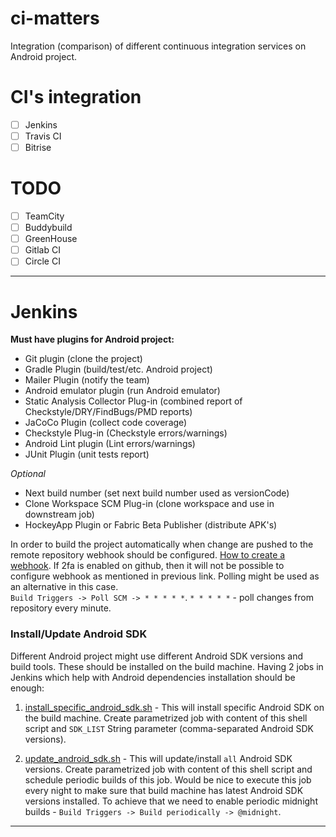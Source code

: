 # ci-matters
Integration (comparison) of different continuous integration services on Android project.

# CI's integration

- [ ] Jenkins
- [ ] Travis CI
- [ ] Bitrise

# TODO

- [ ] TeamCity
- [ ] Buddybuild
- [ ] GreenHouse
- [ ] Gitlab CI
- [ ] Circle CI

---

# Jenkins

**Must have plugins for Android project:**

* Git plugin (clone the project)
* Gradle Plugin (build/test/etc. Android project)
* Mailer Plugin (notify the team)
* Android emulator plugin (run Android emulator)
* Static Analysis Collector Plug-in (combined report of Checkstyle/DRY/FindBugs/PMD reports) 
* JaCoCo Plugin (collect code coverage)
* Checkstyle Plug-in (Checkstyle errors/warnings)
* Android Lint plugin (Lint errors/warnings)
* JUnit Plugin (unit tests report)

*Optional*

* Next build number (set next build number used as versionCode)
* Clone Workspace SCM Plug-in (clone workspace and use in downstream job)
* HockeyApp Plugin or Fabric Beta Publisher (distribute APK's)
 
In order to build the project automatically when change are pushed to the remote repository webhook should be configured. 
[How to create a webhook](https://wiki.jenkins-ci.org/display/JENKINS/GitHub+Plugin#GitHubPlugin-AutomaticMode%28Jenkinsmanageshooksforjobsbyitself%29).
If 2fa is enabled on github, then it will not be possible to configure webhook as mentioned in previous link.
Polling might be used as an alternative in this case.  
`Build Triggers -> Poll SCM -> * * * * *`. `* * * * *` - poll changes from repository every minute.
 
### Install/Update Android SDK

Different Android project might use different Android SDK versions and build tools.
These should be installed on the build machine. 
Having 2 jobs in Jenkins which help with Android dependencies installation should be enough:

1. [install_specific_android_sdk.sh](https://github.com/vgaidarji/ci-matters/tree/master/jenkins/install_specific_android_sdk.sh) - This will install specific Android SDK on the build machine. 
   Create parametrized job with content of this shell script and `SDK_LIST` String parameter (comma-separated Android SDK versions).

2. [update_android_sdk.sh](https://github.com/vgaidarji/ci-matters/tree/master/jenkins/update_android_sdk.sh) - This will update/install `all` Android SDK versions.
   Create parametrized job with content of this shell script and schedule periodic builds of this job. 
   Would be nice to execute this job every night to make sure that build machine has latest Android SDK versions installed.
   To achieve that we need to enable periodic midnight builds - `Build Triggers -> Build periodically -> @midnight`.

---


